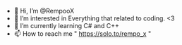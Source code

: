 - 👋 Hi, I’m @RempooX
- 👀 I’m interested in Everything that related to coding. <3
- 🌱 I’m currently learning C# and C++
- 📫 How to reach me " https://solo.to/rempo_x "
